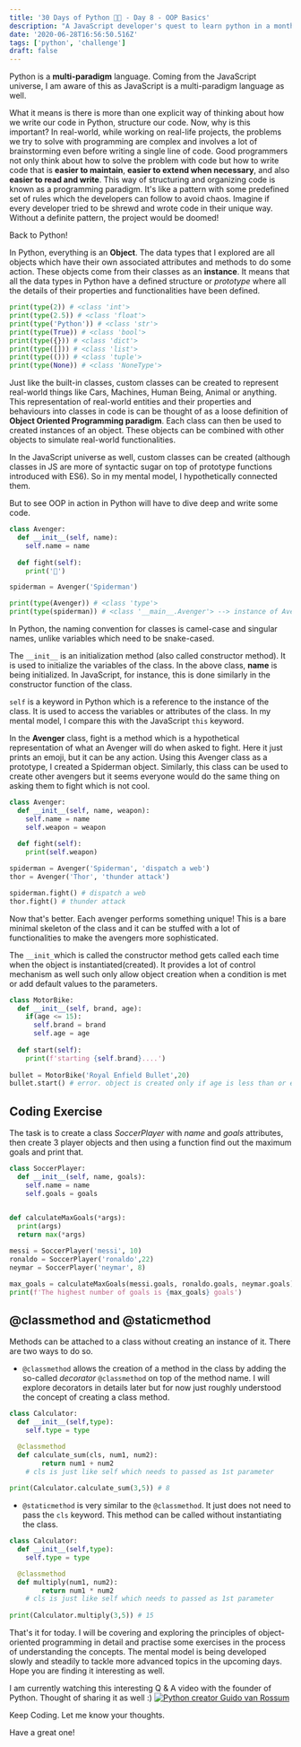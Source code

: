 ```yaml
---
title: '30 Days of Python 👨‍💻 - Day 8 - OOP Basics'
description: "A JavaScript developer's quest to learn python in a month."
date: '2020-06-28T16:56:50.516Z'
tags: ['python', 'challenge']
draft: false
---
```


Python is a **multi-paradigm** language. Coming from the JavaScript universe, I am aware of this as JavaScript is a multi-paradigm language as well.

What it means is there is more than one explicit way of thinking about how we write our code in Python, structure our code. Now, why is this important? In real-world, while working on real-life projects, the problems we try to solve with programming are complex and involves a lot of brainstorming even before writing a single line of code. Good programmers not only think about how to solve the problem with code but how to write code that is **easier to maintain**, **easier to extend when necessary**, and also **easier to read and write**. This way of structuring and organizing code is known as a programming paradigm. It's like a pattern with some predefined set of rules which the developers can follow to avoid chaos. Imagine if every developer tried to be shrewd and wrote code in their unique way. Without a definite pattern, the project would be doomed! 

Back to Python!

In Python, everything is an **Object**. The data types that I explored are all objects which have their own associated attributes and methods to do some action. These objects come from their classes as an **instance**. It means that all the data types in Python have a defined structure or *prototype* where all the details of their properties and functionalities have been defined. 

```python
print(type(2)) # <class 'int'>
print(type(2.5)) # <class 'float'>
print(type('Python')) # <class 'str'>
print(type(True)) # <class 'bool'>
print(type({})) # <class 'dict'>
print(type([])) # <class 'list'>
print(type(())) # <class 'tuple'>
print(type(None)) # <class 'NoneType'>
```

Just like the built-in classes, custom classes can be created to represent real-world things like Cars, Machines, Human Being, Animal or anything. This representation of real-world entities and their properties and behaviours into classes in code is can be thought of as a loose definition of **Object Oriented Programming paradigm**. Each class can then be used to created instances of an object. These objects can be combined with other objects to simulate real-world functionalities. 

In the JavaScript universe as well, custom classes can be created (although classes in JS are more of syntactic sugar on top of prototype functions introduced with ES6). So in my mental model, I hypothetically connected them. 

But to see OOP in action in Python will have to dive deep and write some code.

```python
class Avenger:
  def __init__(self, name):
    self.name = name
  
  def fight(self):
    print('👊')

spiderman = Avenger('Spiderman')

print(type(Avenger)) # <class 'type'>
print(type(spiderman)) # <class '__main__.Avenger'> --> instance of Avenger
```

In Python, the naming convention for classes is camel-case and singular names, unlike variables which need to be snake-cased.

The `__init__` is an initialization method (also called constructor method). It is used to initialize the variables of the class. In the above class, **name** is being initialized. In JavaScript, for instance, this is done similarly in the constructor function of the class.

`self` is a keyword in Python which is a reference to the instance of the class. It is used to access the variables or attributes of the class. In my mental model, I compare this with the JavaScript `this` keyword. 

In the **Avenger** class, fight is a method which is a hypothetical representation of what an Avenger will do when asked to fight. Here it just prints an emoji, but it can be any action. Using this Avenger class as a prototype, I created a Spiderman object. Similarly, this class can be used to create other avengers but it seems everyone would do the same thing on asking them to fight which is not cool.

```python
class Avenger:
  def __init__(self, name, weapon):
    self.name = name
    self.weapon = weapon
  
  def fight(self):
    print(self.weapon)

spiderman = Avenger('Spiderman', 'dispatch a web')
thor = Avenger('Thor', 'thunder attack')

spiderman.fight() # dispatch a web
thor.fight() # thunder attack
```

Now that's better. Each avenger performs something unique! This is a bare minimal skeleton of the class and it can be stuffed with a lot of functionalities to make the avengers more sophisticated.

The `__init_`which is called the constructor method gets called each time when the object is instantiated(created). It provides a lot of control mechanism as well such only allow object creation when a condition is met or add default values to the parameters.

```python
class MotorBike:
  def __init__(self, brand, age):
    if(age <= 15):
      self.brand = brand
      self.age = age
  
  def start(self):
    print(f'starting {self.brand}....')
  
bullet = MotorBike('Royal Enfield Bullet',20)
bullet.start() # error. object is created only if age is less than or equals 15
```

## Coding Exercise

The task is to create a class *SoccerPlayer* with *name* and *goals* attributes, then create 3 player objects and then using a function find out the maximum goals and print that.

```python
class SoccerPlayer:
  def __init__(self, name, goals):
    self.name = name
    self.goals = goals
  

def calculateMaxGoals(*args):
  print(args)
  return max(*args)

messi = SoccerPlayer('messi', 10)
ronaldo = SoccerPlayer('ronaldo',22)
neymar = SoccerPlayer('neymar', 8)

max_goals = calculateMaxGoals(messi.goals, ronaldo.goals, neymar.goals)
print(f'The highest number of goals is {max_goals} goals')
```

## @classmethod and @staticmethod

Methods can be attached to a class without creating an instance of it. There are two ways to do so. 

- `@classmethod` allows the creation of a method in the class by adding the so-called *decorator* `@classmethod` on top of the method name. I will explore decorators in details later but for now just roughly understood the concept of creating a class method.

```python
class Calculator:
  def __init__(self,type):
    self.type = type

  @classmethod
  def calculate_sum(cls, num1, num2): 
		return num1 + num2
	# cls is just like self which needs to passed as 1st parameter
    
print(Calculator.calculate_sum(3,5)) # 8
```

- `@staticmethod` is very similar to the `@classmethod`. It just does not need to pass the `cls` keyword. This method can be called without instantiating the class.

```python
class Calculator:
  def __init__(self,type):
    self.type = type

  @classmethod
  def multiply(num1, num2): 
		return num1 * num2
	# cls is just like self which needs to passed as 1st parameter
    
print(Calculator.multiply(3,5)) # 15
```

That's it for today. I will be covering and exploring the principles of object-oriented programming in detail and practise some exercises in the process of understanding the concepts. The mental model is being developed slowly and steadily to tackle more advanced topics in the upcoming days. Hope you are finding it interesting as well.

I am currently watching this interesting Q & A video with the founder of Python. Thought of sharing it as well :)
[![Python creator Guido van Rossum](https://img.youtube.com/vi/7kn7NtlV6g0/0.jpg)](http://www.youtube.com/watch?v=7kn7NtlV6g0 "Creator of Python Programming Language, Guido van Rossum")

Keep Coding. Let me know your thoughts.

Have a great one!